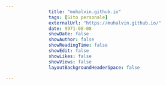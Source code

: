 ---
                title: "muhalvin.github.io"
                tags: [Sito personale]
                externalUrl: "https://muhalvin.github.io/"
                date: 9971-08-08
                showDate: false
                showAuthor: false
                showReadingTime: false
                showEdit: false
                showLikes: false
                showViews: false
                layoutBackgroundHeaderSpace: false
                ---

